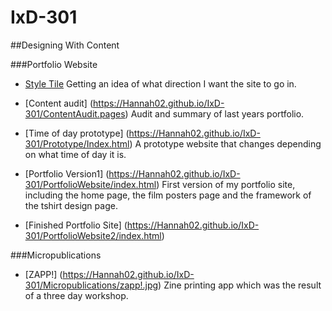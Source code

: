 # IxD-301
##Designing With Content

###Portfolio Website
- [Style Tile](https://Hannah02.github.io/IxD-301/StyleTilePortfolio.jpg)
Getting an idea of what direction I want the site to go in.

- [Content audit] (https://Hannah02.github.io/IxD-301/ContentAudit.pages)
Audit and summary of last years portfolio.

- [Time of day prototype] (https://Hannah02.github.io/IxD-301/Prototype/Index.html)
A prototype website that changes depending on what time of day it is.

- [Portfolio Version1] (https://Hannah02.github.io/IxD-301/PortfolioWebsite/index.html)
First version of my portfolio site, including the home page, the film posters page and the framework of the tshirt design page.

- [Finished Portfolio Site] (https://Hannah02.github.io/IxD-301/PortfolioWebsite2/index.html)

###Micropublications
- [ZAPP!] (https://Hannah02.github.io/IxD-301/Micropublications/zapp!.jpg)
Zine printing app which was the result of a three day workshop.

